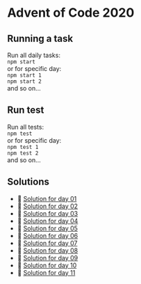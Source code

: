 # Advent of Code 2020

## Running a task

Run all daily tasks:  
`npm start`  
or for specific day:  
`npm start 1`  
`npm start 2`  
and so on...

## Run test

Run all tests:  
`npm test`  
or for specific day:  
`npm test 1`  
`npm test 2`  
and so on...

## Solutions

- 🎄 [Solution for day 01](day-1/index.js)
- 🎄 [Solution for day 02](day-2/index.js)
- 🎄 [Solution for day 03](day-3/index.js)
- 🎄 [Solution for day 04](day-4/index.js)
- 🎄 [Solution for day 05](day-5/index.js)
- 🎄 [Solution for day 06](day-6/index.js)
- 🎄 [Solution for day 07](day-7/index.js)
- 🎄 [Solution for day 08](day-8/index.js)
- 🎄 [Solution for day 09](day-9/index.js)
- 🎄 [Solution for day 10](day-10/index.js)
- 🎄 [Solution for day 11](day-11/index.js)
